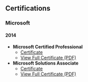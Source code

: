 ## Certifications  

### Microsoft  

#### 2014  
- **Microsoft Certified Professional**  
  - [Certificate](https://github.com/username/repository-name/raw/main/certifications/microsoft/2014/MicrosoftCertifiedProfessional.png)  
  - [View Full Certificate (PDF)](https://github.com/s-kote/certifications/blob/452c4a3f39d1f2f043e50ae97b718738710be3ff/microsoft/2014/MicrosoftCertifiedProfessional.pdf)  
- **Microsoft Solutions Associate**  
  - [Certificate](https://github.com/username/repository-name/raw/main/certifications/microsoft/2023/MicrosoftSolutionsAssociate.png)  
  - [View Full Certificate (PDF)](https://github.com/username/repository-name/raw/main/certifications/microsoft/2023/MicrosoftSolutionsAssociate.pdf)  
